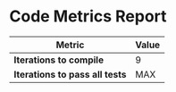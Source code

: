 # Code Metrics Report

| Metric                          | Value     |
|---------------------------------|-----------|
| **Iterations to  compile**      | 9         |
| **Iterations to pass all tests**| MAX       |

